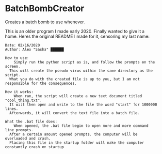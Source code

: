 # BatchBombCreator
Creates a batch bomb to use whenever.

This is an older program I made early 2020. Finally wanted to give it a home.
Heres the original README I made for it, censoring my last name:

	Date: 02/16/2020
	Author: Alex "Sasha" ██████

	How to use: 
		Simply run the python script as is, and follow the prompts on the screen. 
	  This will create the pseudo virus within the same directory as the script. 
	  What you do with the created file is up to you, but I am not responsible for the consequences. 

	How it works:
		When ran, the script will create a new text document titled "cool_thing.txt". 
	  It will then open and write to the file the word "start" for 1000000 lines. 
	  Afterwards, it will convert the text file into a batch file.

	What the .bat file does:
		When opened, the .bat file begin to open more and more command line prompts. 
	  After a certain amount opened prompts, the computer will be overloaded and crash. 
	  Placing this file in the startup folder will make the computer constantly crash on startup
